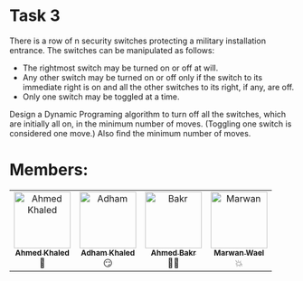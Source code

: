 # Task 3
There is a row of n security switches protecting a military installation entrance. The switches can be manipulated as
follows:
<br>
-   The rightmost switch may be turned on or off at will.
-   Any other switch may be turned on or off only if the switch to its immediate right is on and all the other
switches to its right, if any, are off. 
- Only one switch may be toggled at a time.
  
Design a Dynamic Programing algorithm to turn off all the switches, which are initially all on, in the minimum number of
moves. (Toggling one switch is considered one move.) Also find the minimum number of moves.

# Members:
<table>
  <tbody>
    <tr>
      <td align="center" valign="top" width="25%"><a href="https://github.com/Ahmed-Khaled-Abdelmaksod"><img src="https://github.com/Ahmed-Khaled-Abdelmaksod.png" width="100px;" alt="Ahmed Khaled"/><br /><sub><b>Ahmed Khaled</b></sub></a><br />🤨</td>
       <td align="center" valign="top" width="25%"><a href="https://github.com/adhamkhaled312"><img src="https://github.com/adhamkhaled312.png" width="100px;" alt="Adham"/><br /><sub><b>Adham Khaled</b></sub></a><br />😏</td>
      <td align="center" valign="top" width="25%"><a href="https://github.com/AhmedBakrXI"><img src="https://github.com/AhmedBakrXI.png" width="100px;" alt="Bakr"/><br /><sub><b>Ahmed Bakr</b></sub></a><br />👨‍💻</td>
      <td align="center" valign="top" width="25%"><a href="https://github.com/waelmarwan7"><img src="https://github.com/waelmarwan7.png" width="100px;" alt="Marwan"/><br /><sub><b>Marwan Wael</b></sub></a><br />💥</td>
    </tr>
  </tbody>
</table>
